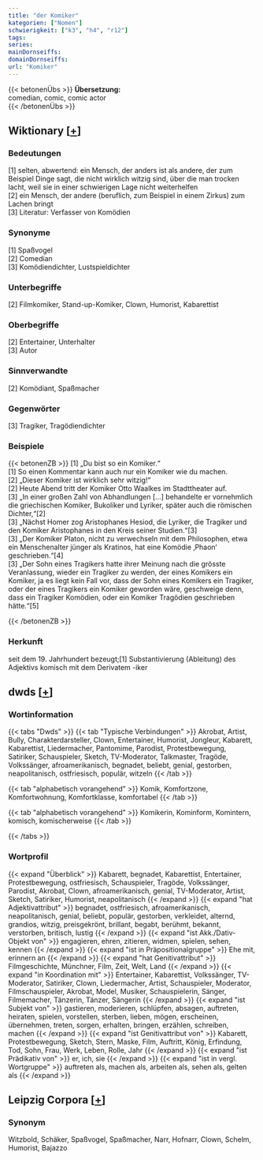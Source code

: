 ```yaml
---
title: "der Komiker"
kategorien: ["Nomen"]
schwierigkeit: ["k3", "h4", "r12"]
tags:
series:
mainDornseiffs:
domainDornseiffs:
url: "Komiker"
---
```


{{< betonenÜbs >}}
**Übersetzung:**  
comedian, comic, comic  actor  
{{< /betonenÜbs >}}

## Wiktionary [[+](https://de.wiktionary.org/wiki/Komiker)]

### Bedeutungen
[1] selten, abwertend: ein Mensch, der anders ist als andere, der zum Beispiel Dinge sagt, die nicht wirklich witzig sind, über die man trocken lacht, weil sie in einer schwierigen Lage nicht weiterhelfen  
[2] ein Mensch, der andere (beruflich, zum Beispiel in einem Zirkus) zum Lachen bringt  
[3] Literatur: Verfasser von Komödien  

### Synonyme
[1] Spaßvogel  
[2] Comedian  
[3] Komödiendichter, Lustspieldichter  

### Unterbegriffe
[2] Filmkomiker, Stand-up-Komiker, Clown, Humorist, Kabarettist  

### Oberbegriffe
[2] Entertainer, Unterhalter  
[3] Autor  

### Sinnverwandte
[2] Komödiant, Spaßmacher  

### Gegenwörter
[3] Tragiker, Tragödiendichter  

### Beispiele
{{< betonenZB >}}
[1] „Du bist so ein Komiker.“  
[1] So einen Kommentar kann auch nur ein Komiker wie du machen.  
[2] „Dieser Komiker ist wirklich sehr witzig!“  
[2] Heute Abend tritt der Komiker Otto Waalkes im Stadttheater auf.  
[3] „In einer großen Zahl von Abhandlungen […] behandelte er vornehmlich die griechischen Komiker, Bukoliker und Lyriker, später auch die römischen Dichter,“[2]  
[3] „Nächst Homer zog Aristophanes Hesiod, die Lyriker, die Tragiker und den Komiker Aristophanes in den Kreis seiner Studien.“[3]  
[3] „Der Komiker Platon, nicht zu verwechseln mit dem Philosophen, etwa ein Menschenalter jünger als Kratinos, hat eine Komödie ‚Phaon‘ geschrieben.“[4]  
[3] „Der Sohn eines Tragikers hatte ihrer Meinung nach die grösste Veranlassung, wieder ein Tragiker zu werden, der eines Komikers ein Komiker, ja es liegt kein Fall vor, dass der Sohn eines Komikers ein Tragiker, oder  der eines Tragikers ein Komiker geworden wäre, geschweige denn, dass ein Tragiker Komödien, oder ein Komiker Tragödien geschrieben hätte.“[5]  

{{< /betonenZB >}}
### Herkunft
seit dem 19. Jahrhundert bezeugt;[1] Substantivierung (Ableitung) des Adjektivs komisch mit dem Derivatem -iker  



## dwds [[+](https://www.dwds.de/wb/Komiker)]

### Wortinformation
{{< tabs "Dwds" >}}
{{< tab "Typische Verbindungen" >}}
Akrobat, Artist, Bully, Charakterdarsteller, Clown, Entertainer, Humorist, Jongleur, Kabarett, Kabarettist, Liedermacher, Pantomime, Parodist, Protestbewegung, Satiriker, Schauspieler, Sketch, TV-Moderator, Talkmaster, Tragöde, Volkssänger, afroamerikanisch, begnadet, beliebt, genial, gestorben, neapolitanisch, ostfriesisch, populär, witzeln
{{< /tab >}}

{{< tab "alphabetisch vorangehend" >}}
Komik, Komfortzone, Komfortwohnung, Komfortklasse, komfortabel
{{< /tab >}}

{{< tab "alphabetisch vorangehend" >}}
Komikerin, Kominform, Komintern, komisch, komischerweise
{{< /tab >}}

{{< /tabs >}}

### Wortprofil
{{< expand "Überblick" >}} Kabarett, begnadet, Kabarettist, Entertainer, Protestbewegung, ostfriesisch, Schauspieler, Tragöde, Volkssänger, Parodist, Akrobat, Clown, afroamerikanisch, genial, TV-Moderator, Artist, Sketch, Satiriker, Humorist, neapolitanisch {{< /expand >}}
{{< expand "hat Adjektivattribut" >}} begnadet, ostfriesisch, afroamerikanisch, neapolitanisch, genial, beliebt, populär, gestorben, verkleidet, alternd, grandios, witzig, preisgekrönt, brillant, begabt, berühmt, bekannt, verstorben, britisch, lustig {{< /expand >}}
{{< expand "ist Akk./Dativ-Objekt von" >}} engagieren, ehren, zitieren, widmen, spielen, sehen, kennen {{< /expand >}}
{{< expand "ist in Präpositionalgruppe" >}} Ehe mit, erinnern an {{< /expand >}}
{{< expand "hat Genitivattribut" >}} Filmgeschichte, Münchner, Film, Zeit, Welt, Land {{< /expand >}}
{{< expand "in Koordination mit" >}} Entertainer, Kabarettist, Volkssänger, TV-Moderator, Satiriker, Clown, Liedermacher, Artist, Schauspieler, Moderator, Filmschauspieler, Akrobat, Model, Musiker, Schauspielerin, Sänger, Filmemacher, Tänzerin, Tänzer, Sängerin {{< /expand >}}
{{< expand "ist Subjekt von" >}} gastieren, moderieren, schlüpfen, absagen, auftreten, heiraten, spielen, vorstellen, sterben, lieben, mögen, erscheinen, übernehmen, treten, sorgen, erhalten, bringen, erzählen, schreiben, machen {{< /expand >}}
{{< expand "ist Genitivattribut von" >}} Kabarett, Protestbewegung, Sketch, Stern, Maske, Film, Auftritt, König, Erfindung, Tod, Sohn, Frau, Werk, Leben, Rolle, Jahr {{< /expand >}}
{{< expand "ist Prädikativ von" >}} er, ich, sie {{< /expand >}}
{{< expand "ist in vergl. Wortgruppe" >}} auftreten als, machen als, arbeiten als, sehen als, gelten als {{< /expand >}}

## Leipzig Corpora [[+](https://corpora.uni-leipzig.de/en/res?word=Komiker&corpusId=deu_newscrawl-public_2018)]


### Synonym
Witzbold, Schäker, Spaßvogel, Spaßmacher, Narr, Hofnarr, Clown, Schelm, Humorist, Bajazzo

